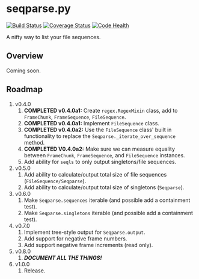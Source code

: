 # seqparse.py

[![Build Status](https://travis-ci.org/hoafaloaf/seqparse.svg?branch=master)](https://travis-ci.org/hoafaloaf/seqparse) [![Coverage Status](https://coveralls.io/repos/github/hoafaloaf/seqparse/badge.svg)](https://coveralls.io/github/hoafaloaf/seqparse) [![Code Health](https://landscape.io/github/hoafaloaf/seqparse/develop/landscape.svg?style=flat)](https://landscape.io/github/hoafaloaf/seqparse)


A nifty way to list your file sequences.

## Overview

Coming soon.

## Roadmap

1. v0.4.0
    1. **COMPLETED v0.4.0a1:** Create `regex.RegexMixin` class, add to
    `FrameChunk`, `FrameSequence`, `FileSequence`.
    1. **COMPLETED v0.4.0a1:** Implement `FileSequence` class.
    1. **COMPLETED v0.4.0a2:** Use the `FileSequence` class' built in
    functionality to replace the `Seqparse._iterate_over_sequence` method.
    1. **COMPLETED V0.4.0a2:** Make sure we can measure equality between
    `FrameChunk`, `FrameSequence`, and `FileSequence` instances.
    1. Add ability for `seqls` to only output singletons/file sequences.
1. v0.5.0
    1. Add ability to calculate/output total size of file sequences
    (`FileSequence/Seqparse`).
    1. Add ability to calculate/output total size of singletons (`Seqparse`).
1. v0.6.0
    1. Make `Seqparse.sequences` iterable (and possible add a containment
    test).
    1. Make `Seqparse.singletons` iterable (and possible add a containment
    test).
1. v0.7.0
    1. Implement tree-style output for `Seqparse.output`.
    1. Add support for negative frame numbers.
    1. Add support negative frame increments (read only).
1. v0.8.0
    1. ***DOCUMENT ALL THE THINGS!***
1. v1.0.0
    1. Release.
